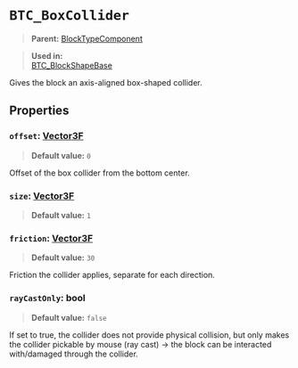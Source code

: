 # `BTC_BoxCollider`
> **Parent:** [BlockTypeComponent](../BlockTypeComponent.md)<br>

> **Used in:**<br>
> [BTC_BlockShapeBase](../shape/BTC_BlockShapeBase.md)

Gives the block an axis-aligned box-shaped collider.
## Properties
### `offset`: [Vector3F](../../../core/Vector3F.md)
> **Default value:** `0`<br>

Offset of the box collider from the bottom center.
### `size`: [Vector3F](../../../core/Vector3F.md)
> **Default value:** `1`<br>

### `friction`: [Vector3F](../../../core/Vector3F.md)
> **Default value:** `30`<br>

Friction the collider applies, separate for each direction.
### `rayCastOnly`: bool
> **Default value:** `false`<br>

If set to true, the collider does not provide physical collision, but only makes the collider pickable by mouse (ray cast) -> the block can be interacted with/damaged through the collider.
